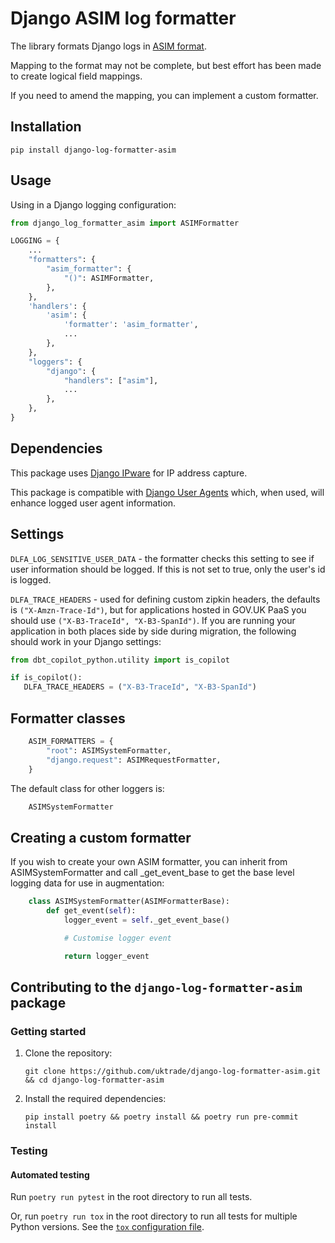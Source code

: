 # Django ASIM log formatter

The library formats Django logs in [ASIM format](https://learn.microsoft.com/en-us/azure/sentinel/normalization).

Mapping to the format may not be complete, but best effort has been made to create logical field mappings.

If you need to amend the mapping, you can implement a custom formatter.

## Installation

``` shell
pip install django-log-formatter-asim
```

## Usage

Using in a Django logging configuration:

``` python
from django_log_formatter_asim import ASIMFormatter

LOGGING = {
    ...
    "formatters": {
        "asim_formatter": {
            "()": ASIMFormatter,
        },
    },
    'handlers': {
        'asim': {
            'formatter': 'asim_formatter',
            ...
        },
    },
    "loggers": {
        "django": {
            "handlers": ["asim"],
            ...
        },
    },
}
```

## Dependencies

This package uses [Django IPware](https://github.com/un33k/django-ipware) for IP address capture.

This package is compatible with [Django User Agents](https://pypi.org/project/django-user-agents) which, when used, will enhance logged user agent information.

## Settings

`DLFA_LOG_SENSITIVE_USER_DATA` - the formatter checks this setting to see if user information should be logged. If this is not set to true, only the user's id is logged.

`DLFA_TRACE_HEADERS` - used for defining custom zipkin headers, the defaults is `("X-Amzn-Trace-Id")`, but for applications hosted in GOV.UK PaaS you should use `("X-B3-TraceId", "X-B3-SpanId")`. If you are running your application in both places side by side during migration, the following should work in your Django settings:

```python
from dbt_copilot_python.utility import is_copilot

if is_copilot():
   DLFA_TRACE_HEADERS = ("X-B3-TraceId", "X-B3-SpanId")
```

## Formatter classes

``` python
    ASIM_FORMATTERS = {
        "root": ASIMSystemFormatter,
        "django.request": ASIMRequestFormatter,
    }
```

The default class for other loggers is:

``` python
    ASIMSystemFormatter
```

## Creating a custom formatter

If you wish to create your own ASIM formatter, you can inherit from ASIMSystemFormatter and call _get_event_base to get the base level logging data for use in augmentation:

``` python
    class ASIMSystemFormatter(ASIMFormatterBase):
        def get_event(self):
            logger_event = self._get_event_base()

            # Customise logger event

            return logger_event
```

## Contributing to the `django-log-formatter-asim` package

### Getting started

1. Clone the repository:

   ```
   git clone https://github.com/uktrade/django-log-formatter-asim.git && cd django-log-formatter-asim
   ```

2. Install the required dependencies:

   ```
   pip install poetry && poetry install && poetry run pre-commit install
   ```

### Testing

#### Automated testing

Run `poetry run pytest` in the root directory to run all tests.

Or, run `poetry run tox` in the root directory to run all tests for multiple Python versions. See the [`tox` configuration file](tox.ini).

